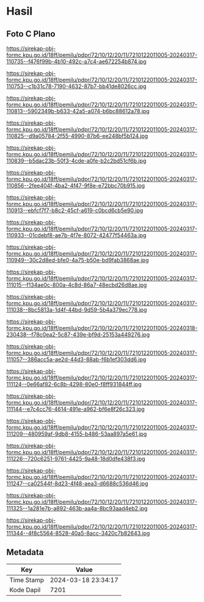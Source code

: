# Hasil

## Foto C Plano

https://sirekap-obj-formc.kpu.go.id/18ff/pemilu/pdpr/72/10/12/20/11/7210122011005-20240317-110735--f476f99b-4b10-492c-a7c4-ae672254b874.jpg

https://sirekap-obj-formc.kpu.go.id/18ff/pemilu/pdpr/72/10/12/20/11/7210122011005-20240317-110753--c1b31c78-7190-4632-87b7-bb41de8026cc.jpg

https://sirekap-obj-formc.kpu.go.id/18ff/pemilu/pdpr/72/10/12/20/11/7210122011005-20240317-110813--5902349b-b633-42a5-a074-b6bc88612a78.jpg

https://sirekap-obj-formc.kpu.go.id/18ff/pemilu/pdpr/72/10/12/20/11/7210122011005-20240317-110825--d9a05784-2f55-4990-87b6-ee248bf5b124.jpg

https://sirekap-obj-formc.kpu.go.id/18ff/pemilu/pdpr/72/10/12/20/11/7210122011005-20240317-110839--b5dac23b-50f3-4cde-a0fe-b2c2bd51cf6b.jpg

https://sirekap-obj-formc.kpu.go.id/18ff/pemilu/pdpr/72/10/12/20/11/7210122011005-20240317-110856--2fee404f-4ba2-4f47-9f8e-e72bbc70b915.jpg

https://sirekap-obj-formc.kpu.go.id/18ff/pemilu/pdpr/72/10/12/20/11/7210122011005-20240317-110913--ebfcf7f7-b8c2-45cf-a619-c0bcd6cb5e90.jpg

https://sirekap-obj-formc.kpu.go.id/18ff/pemilu/pdpr/72/10/12/20/11/7210122011005-20240317-110933--01cdebf8-ae7b-4f7e-8072-42477f54463a.jpg

https://sirekap-obj-formc.kpu.go.id/18ff/pemilu/pdpr/72/10/12/20/11/7210122011005-20240317-110949--30c2d8ed-bfe0-4a75-b50e-bd9fab3868ae.jpg

https://sirekap-obj-formc.kpu.go.id/18ff/pemilu/pdpr/72/10/12/20/11/7210122011005-20240317-111015--f134ae0c-800a-4c8d-86a7-48ecbd26d8ae.jpg

https://sirekap-obj-formc.kpu.go.id/18ff/pemilu/pdpr/72/10/12/20/11/7210122011005-20240317-111038--8bc5813a-1d4f-44bd-9d59-5b4a379ec778.jpg

https://sirekap-obj-formc.kpu.go.id/18ff/pemilu/pdpr/72/10/12/20/11/7210122011005-20240318-230438--f78c0ea2-5c87-439e-bf9d-25153a449276.jpg

https://sirekap-obj-formc.kpu.go.id/18ff/pemilu/pdpr/72/10/12/20/11/7210122011005-20240317-111057--386acc5a-ae2d-44d3-88ab-f6b1ef303dd6.jpg

https://sirekap-obj-formc.kpu.go.id/18ff/pemilu/pdpr/72/10/12/20/11/7210122011005-20240317-111124--0e66af82-6c8b-4298-80e0-f8ff931844ff.jpg

https://sirekap-obj-formc.kpu.go.id/18ff/pemilu/pdpr/72/10/12/20/11/7210122011005-20240317-111144--e7c4cc76-4614-491e-a962-bf6e8f26c323.jpg

https://sirekap-obj-formc.kpu.go.id/18ff/pemilu/pdpr/72/10/12/20/11/7210122011005-20240317-111209--480959af-9db8-4155-b486-53aa897a5e61.jpg

https://sirekap-obj-formc.kpu.go.id/18ff/pemilu/pdpr/72/10/12/20/11/7210122011005-20240317-111226--720c6251-9761-4425-9a48-18d0dfe438f3.jpg

https://sirekap-obj-formc.kpu.go.id/18ff/pemilu/pdpr/72/10/12/20/11/7210122011005-20240317-111247--ca02544f-8d23-4f48-aea3-d6688c536d46.jpg

https://sirekap-obj-formc.kpu.go.id/18ff/pemilu/pdpr/72/10/12/20/11/7210122011005-20240317-111325--1a281e7b-a892-463b-aa4a-8bc93aad4eb2.jpg

https://sirekap-obj-formc.kpu.go.id/18ff/pemilu/pdpr/72/10/12/20/11/7210122011005-20240317-111344--4f8c5564-8528-40a5-8acc-3420c7b82643.jpg


## Metadata

| Key        | Value               |
| ---------- | ------------------- |
| Time Stamp | 2024-03-18 23:34:17 |
| Kode Dapil | 7201                |



